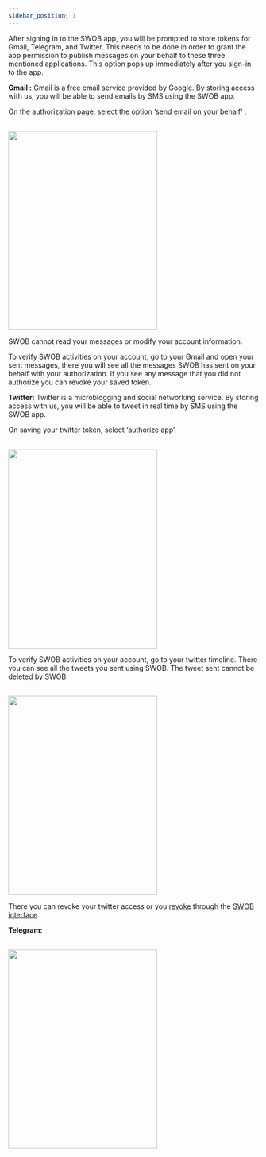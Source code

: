 ```yaml
---
sidebar_position: 1
---
```


After signing in to the SWOB app, you will be prompted to store tokens for Gmail, Telegram, and Twitter. This needs to be done in order to grant the app permission to publish messages on your behalf to these three mentioned applications. This option pops up immediately after you sign-in to the app. 

**Gmail :**
Gmail is a free email service provided by Google. By storing access with us, you will be able to send emails by SMS using the SWOB app.

On the authorization page, select the option ‘send email on your behalf’ .

<br/>
<img src="/img/Gmail-Access.png" height="400" width="300" />
<br/>


SWOB cannot read your messages or modify your account information.

To verify SWOB activities on your account, go to your Gmail and open your sent messages, there you will see all the messages SWOB has sent on your behalf with your authorization. If you see any message that you did not authorize you can revoke your saved token.




**Twitter:** 
Twitter is a microblogging and social networking service. By storing access with us, you will be able to tweet in real time by SMS using the SWOB app.

On saving your twitter token, select ‘authorize app’.

<br/>
<img src="/img/Twitter_Access.png" height="400" width="300" />
<br/>

To verify SWOB activities on your account, go to your twitter timeline. There you can see all the tweets you sent using SWOB. The tweet sent cannot be deleted by SWOB.

<br/>
<img src="/img/Twitter-Things.png" height="400" width="300" />
<br/>

<!--need to add the correct link on revoke token-->
There you can revoke your twitter access or you [revoke](https://smswithoutborders.com/) through the [SWOB interface](https://smswithoutborders.com/login).




**Telegram:**
<!--
Telegram is a free cross platform, cloud based instant messaging service. By storing access with us, you will be able to send messages by SMS using the SWOB app.

On storing your Telegram token, Telegram sends you a verification code in your telegram inbox.

After code verification Telegram informs you that SWOB now has access to your account.

SWOB has access to only send messages on your behalf. We cannot read your messages or modify your account information.
To verify SWOB activities on your account. Open your telegram app and check sent messages. Every message you publish to telegram using SWOB will be visible there.

If you are not sure of some messages go to your Telegram account settings and devices, there you can
Terminate the session or  you revoke through the SWOB interface.
-->


<br/>
<img src="/img/Telegram-Access.png" height="400" width="300" />
<br/>


